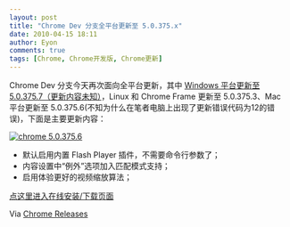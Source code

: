 ```yaml
---
layout: post
title: "Chrome Dev 分支全平台更新至 5.0.375.x"
date: 2010-04-15 18:11
author: Eyon
comments: true
tags: [Chrome, Chrome开发版, Chrome更新]
---
```

Chrome Dev 分支今天再次面向全平台更新，其中 [Windows 平台更新至 5.0.375.7（更新内容未知）](http://www.chromi.org/archives/4333)，Linux 和 Chrome Frame 更新至 5.0.375.3、Mac 平台更新至 5.0.375.6(不知为什么在笔者电脑上出现了更新错误代码为12的错误)，下面是主要更新内容：

<a href="http://img.chromi.org/2010/04/chrome-5.0.375.6.png">![](http://img.chromi.org/2010/04/chrome-5.0.375.6.png "chrome 5.0.375.6")</a>



*   默认启用内置 Flash Player 插件，不需要命令行参数了；
*   内容设置中“例外”选项加入匹配模式支持；
*   启用体验更好的视频缩放算法；

[点这里进入在线安装/下载页面](http://www.chromi.org/chromedownload)

Via [Chrome Releases](http://www.chromi.org/googlechromereleases.blogspot.com/2010/04/dev-channel-update_12.html)
